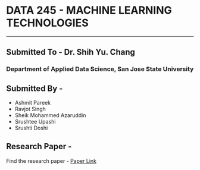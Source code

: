 # DATA 245 - MACHINE LEARNING TECHNOLOGIES
-----

## Submitted To - Dr. Shih Yu. Chang
### Department of Applied Data Science, San Jose State University

## Submitted By -
- Ashmit Pareek
- Ravjot Singh
- Sheik Mohammed Azaruddin
- Srushtee Upashi
- Srushti Doshi

## Research Paper - 
Find the research paper - [Paper Link](https://github.com/Ravjot03/DATA245-ML-Final-Project/blob/main/Spot%20the%20Glitch%20Anomaly%20Detection%20in%20IoT%20Networks.pdf)
